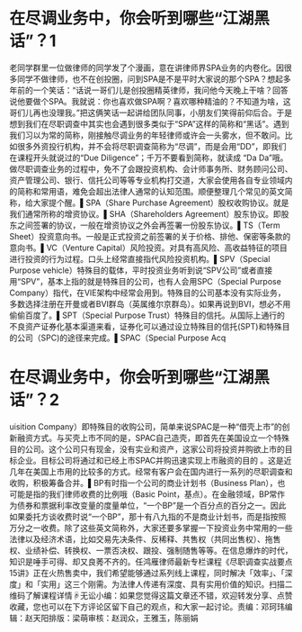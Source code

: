 # 在尽调业务中，你会听到哪些“江湖黑话”？1

老同学群里一位做律师的同学发了个漫画，意在讲律师界SPA业务的内卷化。因很多同学不做律师，也不在创投圈，问到SPA是不是平时大家说的那个SPA？想起多年前的一个笑话：“话说一哥们儿是创投圈精英律师，我问他今天晚上干啥？回答说他要做个SPA。我就说：你也喜欢做SPA啊？喜欢哪种精油的？不知道为啥，这哥们儿再也没理我。”把这俩笑话一起讲给团队同事，小朋友们笑得前仰后合。于是想到我们在尽职调查中其实也会遇到很多类似于“SPA”这样的简称和“黑话”。遇到我们习以为常的简称，刚接触尽调业务的年轻律师或许会一头雾水，但不敢问。比如很多外资投行机构，并不会将尽职调查简称为“尽调”，而是会用“DD”，即我们在课程开头就说过的“Due Diligence”；千万不要看到简称，就读成 “Da Da”哦。做尽职调查业务的过程中，免不了会跟投资机构、会计师事务所、财务顾问公司、资产管理公司、银行、信托公司等等专业机构打交道，大家会使用各自专业领域内的简称和常用语，难免会超出法律人通常的认知范围。顺便整理几个常见的英文简称，给大家提个醒。▌SPA（Share Purchase Agreement）股权收购协议。就是我们通常所称的增资协议。▌SHA（Shareholders Agreement）股东协议。即股东之间签署的协议，一般在增资协议之外会再签署一份股东协议。▌TS（Term Sheet）投资意向书。一般是正式投资之前签署的关于价格、排他、保密等条款的意向书。▌VC（Venture Capital）风险投资。对具有高风险、高收益特征的项目进行投资的行为过程。口头上经常直接指代风险投资机构。▌SPV（Special Purpose vehicle）特殊目的载体，平时投资业务听到说“SPV公司”或者直接用“SPV”，基本上指的就是特殊目的公司，也有人会用SPC（Special Purpose Company）指代，在VIE架构中经常会用到。特殊目的公司基本没有实际业务，多数选择注册在开曼或者BVI群岛（英属维尔京群岛）。如果再说到BVI，想必不用偷偷百度了。▌SPT（Special Purpose Trust）特殊目的信托。从国际上通行的不良资产证券化基本渠道来看，证券化可以通过设立特殊目的信托(SPT)和特殊目的公司（SPC)的途径来完成。▌SPAC（Special Purpose Acq

# 在尽调业务中，你会听到哪些“江湖黑话”？2

uisition Company）即特殊目的收购公司，简单来说SPAC是一种“借壳上市”的创新融资方式。与买壳上市不同的是，SPAC自己造壳，即首先在美国设立一个特殊目的公司。这个公司只有现金，没有实业和资产，这家公司将投资并购欲上市的目标企业。目标公司将通过和已经上市SPAC并购迅速实现上市融资的目的 。这是近几年在美国上市用的比较多的方式。经常有客户会在国内进行一系列的尽职调查和收购，积极筹备合并。▌BP有时指一个公司的商业计划书（Business Plan），也可能是指的我们律师收费的比例哦（Basic Point，基点）。在金融领域，BP常作为债券和票据利率改变量的度量单位，“一个BP”是一个百分点的百分之一。因此如果委托方谈收费时说“一个BP”，那十有八九指的不是商业计划书，而是指按照万分之一收费。除了这些英文简称外，大家还要多掌握一下投资业务中常用的一些法律以及经济术语，比如交易先决条件、反稀释、共售权（共同出售权）、拖售权、业绩补偿、转换权、一票否决权、跟投、强制随售等等。在信息爆炸的时代，知识是唾手可得、却又良莠不齐的。任鸿雁律师最新专栏课程《尽职调查实战要点15讲》正在火热售卖中，我们希望能够通过系列线上课程，同时解决「效率」、「深度」和「实用」这三个刚需。为法律人传递有深度、具有实用价值的知识。扫描二维码了解课程详情☟无讼小编：如果您觉得这篇文章还不错，欢迎转发分享、点赞收藏，您也可以在下方评论区留下自己的观点，和大家一起讨论。责编：邓珂玮编辑：赵天阳排版：梁萌审核：赵润众，王雅玉，陈丽娟

